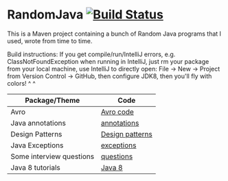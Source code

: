 # RandomJava [![Build Status](https://travis-ci.org/fishercoder1534/RandomJava.svg?branch=master)](https://travis-ci.org/fishercoder1534/RandomJava)
This is a Maven project containing a bunch of Random Java programs that I used, wrote from time to time.

Build instructions:
If you get compile/run/IntelliJ errors, e.g. ClassNotFoundException when running in IntelliJ, just rm your package from your local machine, use IntelliJ to directly open:
File -> New -> Project from Version Control -> GitHub, then configure JDK8, then you'll fly with colors! ^ ^

|      Package/Theme   |   Code
|----------------|---------------
|Avro|[Avro code](../master/src/main/java/avro)
|Java annotations|[annotations](../master/src/main/java/customize_annotations_generics_wildcards_examples)
|Design Patterns|[Design patterns](../master/src/main/java/designPatterns)
|Java Exceptions|[exceptions](../master/src/main/java/exceptionsCanBeSelfDefined)
|Some interview questions|[questions](../master/src/main/java/interviewQuestions)
|Java 8 tutorials|[Java 8](../master/src/main/java/java8tutorials)
